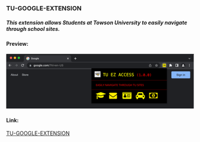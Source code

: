 ### TU-GOOGLE-EXTENSION

##### This extension allows Students at Towson University to easily navigate through school sites.

#### Preview:

![](demo-image.png)

#### Link:

<a href="https://chrome.google.com/webstore/detail/tu-ez-access/cmgkekjpjlgkmkjidnhiedkellmkknee?hl=en" target="_blank">TU-GOOGLE-EXTENSION</a>
